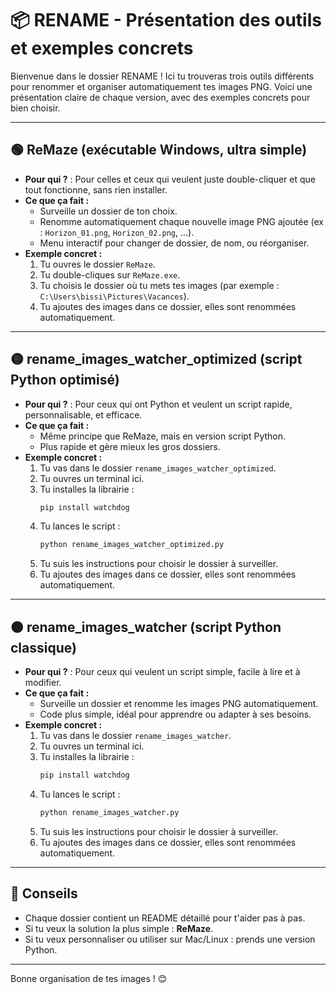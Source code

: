 # 📦 RENAME - Présentation des outils et exemples concrets

Bienvenue dans le dossier RENAME ! Ici tu trouveras trois outils différents pour renommer et organiser automatiquement tes images PNG. Voici une présentation claire de chaque version, avec des exemples concrets pour bien choisir.

---

## 🟢 ReMaze (exécutable Windows, ultra simple)
- **Pour qui ?** : Pour celles et ceux qui veulent juste double-cliquer et que tout fonctionne, sans rien installer.
- **Ce que ça fait :**
  - Surveille un dossier de ton choix.
  - Renomme automatiquement chaque nouvelle image PNG ajoutée (ex : `Horizon_01.png`, `Horizon_02.png`, ...).
  - Menu interactif pour changer de dossier, de nom, ou réorganiser.
- **Exemple concret :**
  1. Tu ouvres le dossier `ReMaze`.
  2. Tu double-cliques sur `ReMaze.exe`.
  3. Tu choisis le dossier où tu mets tes images (par exemple : `C:\Users\bissi\Pictures\Vacances`).
  4. Tu ajoutes des images dans ce dossier, elles sont renommées automatiquement.

---

## 🟡 rename_images_watcher_optimized (script Python optimisé)
- **Pour qui ?** : Pour ceux qui ont Python et veulent un script rapide, personnalisable, et efficace.
- **Ce que ça fait :**
  - Même principe que ReMaze, mais en version script Python.
  - Plus rapide et gère mieux les gros dossiers.
- **Exemple concret :**
  1. Tu vas dans le dossier `rename_images_watcher_optimized`.
  2. Tu ouvres un terminal ici.
  3. Tu installes la librairie :
     ```sh
     pip install watchdog
     ```
  4. Tu lances le script :
     ```sh
     python rename_images_watcher_optimized.py
     ```
  5. Tu suis les instructions pour choisir le dossier à surveiller.
  6. Tu ajoutes des images dans ce dossier, elles sont renommées automatiquement.

---

## 🟠 rename_images_watcher (script Python classique)
- **Pour qui ?** : Pour ceux qui veulent un script simple, facile à lire et à modifier.
- **Ce que ça fait :**
  - Surveille un dossier et renomme les images PNG automatiquement.
  - Code plus simple, idéal pour apprendre ou adapter à ses besoins.
- **Exemple concret :**
  1. Tu vas dans le dossier `rename_images_watcher`.
  2. Tu ouvres un terminal ici.
  3. Tu installes la librairie :
     ```sh
     pip install watchdog
     ```
  4. Tu lances le script :
     ```sh
     python rename_images_watcher.py
     ```
  5. Tu suis les instructions pour choisir le dossier à surveiller.
  6. Tu ajoutes des images dans ce dossier, elles sont renommées automatiquement.

---

## 📝 Conseils
- Chaque dossier contient un README détaillé pour t'aider pas à pas.
- Si tu veux la solution la plus simple : **ReMaze**.
- Si tu veux personnaliser ou utiliser sur Mac/Linux : prends une version Python.

---

Bonne organisation de tes images ! 😊
